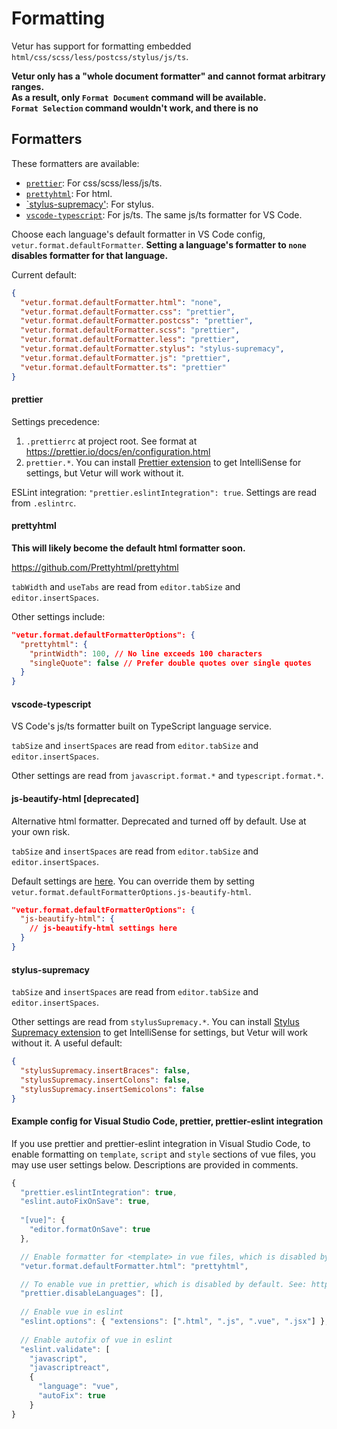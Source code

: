 # Formatting

Vetur has support for formatting embedded `html/css/scss/less/postcss/stylus/js/ts`.

**Vetur only has a "whole document formatter" and cannot format arbitrary ranges.**  
**As a result, only `Format Document` command will be available.**  
**`Format Selection` command wouldn't work, and there is no**

## Formatters

These formatters are available:

- [`prettier`](https://github.com/prettier/prettier): For css/scss/less/js/ts.
- [`prettyhtml`](https://github.com/Prettyhtml/prettyhtml): For html.
- [`stylus-supremacy'](https://github.com/ThisIsManta/stylus-supremacy): For stylus.
- [`vscode-typescript`](https://github.com/Microsoft/TypeScript): For js/ts. The same js/ts formatter for VS Code.

Choose each language's default formatter in VS Code config, `vetur.format.defaultFormatter`.
**Setting a language's formatter to `none` disables formatter for that language.**

Current default:

```json
{
  "vetur.format.defaultFormatter.html": "none",
  "vetur.format.defaultFormatter.css": "prettier",
  "vetur.format.defaultFormatter.postcss": "prettier",
  "vetur.format.defaultFormatter.scss": "prettier",
  "vetur.format.defaultFormatter.less": "prettier",
  "vetur.format.defaultFormatter.stylus": "stylus-supremacy",
  "vetur.format.defaultFormatter.js": "prettier",
  "vetur.format.defaultFormatter.ts": "prettier"
}
```

#### prettier

Settings precedence:

1. `.prettierrc` at project root. See format at https://prettier.io/docs/en/configuration.html
2. `prettier.*`. You can install [Prettier extension](https://marketplace.visualstudio.com/items?itemName=esbenp.prettier-vscode) to get IntelliSense for settings, but Vetur will work without it.

ESLint integration: `"prettier.eslintIntegration": true`. Settings are read from `.eslintrc`.

#### prettyhtml

**This will likely become the default html formatter soon.**

https://github.com/Prettyhtml/prettyhtml

`tabWidth` and `useTabs` are read from `editor.tabSize` and `editor.insertSpaces`.

Other settings include:

```json
"vetur.format.defaultFormatterOptions": {
  "prettyhtml": {
    "printWidth": 100, // No line exceeds 100 characters
    "singleQuote": false // Prefer double quotes over single quotes
  }
}
```

#### vscode-typescript

VS Code's js/ts formatter built on TypeScript language service.

`tabSize` and `insertSpaces` are read from `editor.tabSize` and `editor.insertSpaces`.

Other settings are read from `javascript.format.*` and `typescript.format.*`.

#### js-beautify-html [deprecated]

Alternative html formatter. Deprecated and turned off by default. Use at your own risk.

`tabSize` and `insertSpaces` are read from `editor.tabSize` and `editor.insertSpaces`.

Default settings are [here](https://github.com/vuejs/vetur/blob/master/server/src/modes/template/services/htmlFormat.ts). You can override them by setting `vetur.format.defaultFormatterOptions.js-beautify-html`.

```json
"vetur.format.defaultFormatterOptions": {
  "js-beautify-html": {
    // js-beautify-html settings here
  }
}
```

#### stylus-supremacy

`tabSize` and `insertSpaces` are read from `editor.tabSize` and `editor.insertSpaces`.

Other settings are read from `stylusSupremacy.*`. You can install [Stylus Supremacy extension](https://marketplace.visualstudio.com/items?itemName=thisismanta.stylus-supremacy) to get IntelliSense for settings, but Vetur will work without it. A useful default:

```json
{
  "stylusSupremacy.insertBraces": false,
  "stylusSupremacy.insertColons": false,
  "stylusSupremacy.insertSemicolons": false
}
```

#### Example config for Visual Studio Code, prettier, prettier-eslint integration

If you use prettier and prettier-eslint integration in Visual Studio Code, to enable formatting on `template`, `script` and `style` sections of vue files, you may use user settings below. Descriptions are provided in comments.

```js
{
  "prettier.eslintIntegration": true,
  "eslint.autoFixOnSave": true,
  
  "[vue]": {
    "editor.formatOnSave": true
  },

  // Enable formatter for <template> in vue files, which is disabled by default in vetur.
  "vetur.format.defaultFormatter.html": "prettyhtml",

  // To enable vue in prettier, which is disabled by default. See: https://github.com/prettier/prettier-vscode#prettierdisablelanguages-default-vue
  "prettier.disableLanguages": [],
  
  // Enable vue in eslint
  "eslint.options": { "extensions": [".html", ".js", ".vue", ".jsx"] },
  
  // Enable autofix of vue in eslint
  "eslint.validate": [
    "javascript",
    "javascriptreact",
    {
      "language": "vue",
      "autoFix": true
    }
}
```
